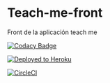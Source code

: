 # Teach-me-front
Front de la aplicación teach me

[![Codacy Badge](https://app.codacy.com/project/badge/Grade/014ba5cbb0a44a76a7590b08d69c24bd)](https://www.codacy.com/gh/Rock3tTeam/Teach-me-front/dashboard?utm_source=github.com&amp;utm_medium=referral&amp;utm_content=Rock3tTeam/Teach-me-front&amp;utm_campaign=Badge_Grade)

[![Deployed to Heroku](https://www.herokucdn.com/deploy/button.png)](https://teache-me-front.herokuapp.com/)

[![CircleCI](https://circleci.com/gh/Rock3tTeam/Teach-me-front.svg?style=svg)](https://app.circleci.com/pipelines/github/Rock3tTeam/Teach-me-front)
